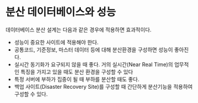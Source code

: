 # 분산 데이터베이스와 성능



데이터베이스 분산 설계는 다음과 같은 경우에 적용하면 효과적이다.

- 성능이 중요한 사이트에 적용해야 한다.
- 공통코드, 기준정보, 마스터 데이터 등에 대해 분산환경을 구성하면 성능이 좋아진다.
- 실시간 동기화가 요구되지 않을 때 좋다. 거의 실시간(Near Real Time)의 업무적인 특징을 가지고 있을 때도 분산 환경을 구성할 수 있다
- 특정 서버에 부하가 집중이 될 때 부하를 분산할 때도 좋다.
- 백업 사이트(Disaster Recovery Site)를 구성할 때 간단하게 분산기능을 적용하여 구성할 수 있다.





























